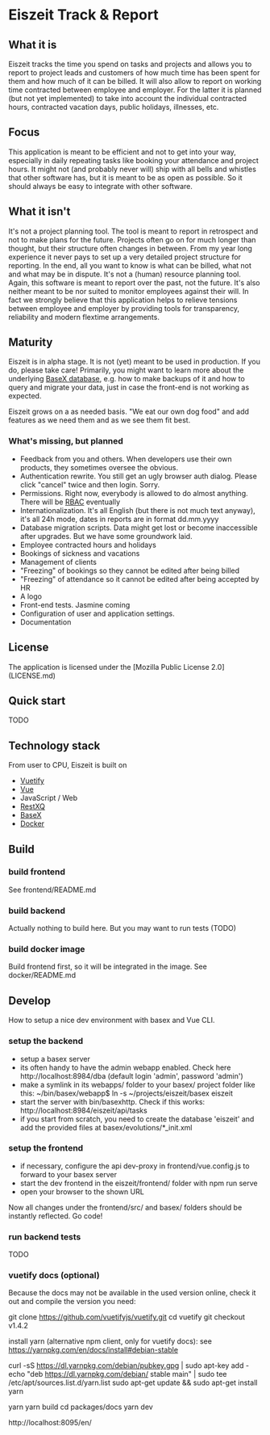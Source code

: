 # Eiszeit Track & Report

## What it is
Eiszeit tracks the time you spend on tasks and projects and allows you to report to project leads and customers of how much time has been spent for them and how much of it can be billed. It will also allow to report on working time contracted between employee and employer. For the latter it is planned (but not yet implemented) to take into account the individual contracted hours, contracted vacation days, public holidays, illnesses, etc.

## Focus
This application is meant to be efficient and not to get into your way, especially in daily repeating tasks like booking your attendance and project hours. It might not (and probably never will) ship with all bells and whistles that other software has, but it is meant to be as open as possible. So it should always be easy to integrate with other software.

## What it isn't
It's not a project planning tool. The tool is meant to report in retrospect and not to make plans for the future. Projects often go on for much longer than thought, but their structure often changes in between. From my year long experience it never pays to set up a very detailed project structure for reporting. In the end, all you want to know is what can be billed, what not and what may be in dispute.
It's not a (human) resource planning tool. Again, this software is meant to report over the past, not the future.
It's also neither meant to be nor suited to monitor employees against their will. In fact we strongly believe that this application helps to relieve tensions between employee and employer by providing tools for transparency, reliability and modern flextime arrangements.

## Maturity
Eiszeit is in alpha stage. It is not (yet) meant to be used in production. If you do, please take care! Primarily, you might want to learn more about the underlying [BaseX database](http://www.basex.org/), e.g. how to make backups of it and how to query and migrate your data, just in case the front-end is not working as expected.

Eiszeit grows on a as needed basis. "We eat our own dog food" and add features as we need them and as we see them fit best.

### What's missing, but planned
* Feedback from you and others. When developers use their own products, they sometimes oversee the obvious.
* Authentication rewrite. You still get an ugly browser auth dialog. Please click "cancel" twice and then login. Sorry.
* Permissions. Right now, everybody is allowed to do almost anything. There will be [RBAC](https://en.wikipedia.org/wiki/Role-based_access_control) eventually
* Internationalization. It's all English (but there is not much text anyway), it's all 24h mode, dates in reports are in format dd.mm.yyyy
* Database migration scripts. Data might get lost or become inaccessible after upgrades. But we have some groundwork laid.
* Employee contracted hours and holidays
* Bookings of sickness and vacations
* Management of clients
* "Freezing" of bookings so they cannot be edited after being billed
* "Freezing" of attendance so it cannot be edited after being accepted by HR
* A logo
* Front-end tests. Jasmine coming
* Configuration of user and application settings.
* Documentation

## License

The application is licensed under the [Mozilla Public License 2.0] (LICENSE.md)

## Quick start

TODO

## Technology stack
From user to CPU, Eiszeit is built on
* [Vuetify](https://vuetifyjs.com/en/)
* [Vue](https://vuejs.org/)
* JavaScript / Web
* [RestXQ](http://docs.basex.org/wiki/RESTXQ)
* [BaseX](http://www.basex.org/)
* [Docker](https://www.docker.com/)

## Build

### build frontend
See frontend/README.md

### build backend
Actually nothing to build here. But you may want to run tests (TODO)

### build docker image
Build frontend first, so it will be integrated in the image.
See docker/README.md

## Develop
How to setup a nice dev environment with basex and Vue CLI.

### setup the backend
* setup a basex server
* its often handy to have the admin webapp enabled. Check here http://localhost:8984/dba (default login 'admin', password 'admin')
* make a symlink in its webapps/ folder to your basex/ project folder like this:
  ~/bin/basex/webapp$ ln -s ~/projects/eiszeit/basex eiszeit
* start the server with bin/basexhttp. Check if this works: http://localhost:8984/eiszeit/api/tasks
* if you start from scratch, you need to create the database 'eiszeit' and add the provided files at basex/evolutions/*_init.xml

### setup the frontend
* if necessary, configure the api dev-proxy in frontend/vue.config.js to forward to your basex server
* start the dev frontend in the eiszeit/frontend/ folder with
  npm run serve
* open your browser to the shown URL

Now all changes under the frontend/src/ and basex/ folders should be instantly reflected. Go code!

### run backend tests

TODO

### vuetify docs (optional)
Because the docs may not be available in the used version online, check it out and compile the version you need:

 git clone https://github.com/vuetifyjs/vuetify.git
 cd vuetify
 git checkout v1.4.2

install yarn (alternative npm client, only for vuetify docs):
see https://yarnpkg.com/en/docs/install#debian-stable

 curl -sS https://dl.yarnpkg.com/debian/pubkey.gpg | sudo apt-key add -
 echo "deb https://dl.yarnpkg.com/debian/ stable main" | sudo tee /etc/apt/sources.list.d/yarn.list
 sudo apt-get update && sudo apt-get install yarn

 yarn
 yarn build
 cd packages/docs
 yarn dev

http://localhost:8095/en/
